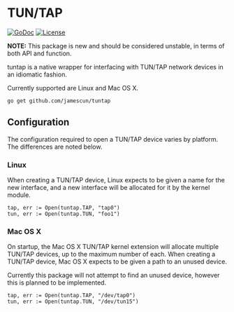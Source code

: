 TUN/TAP
=======

[![GoDoc](https://godoc.org/github.com/jamescun/tuntap?status.svg)](https://godoc.org/github.com/jamescun/tuntap) [![License](https://img.shields.io/badge/license-BSD-blue.svg)](LICENSE)

**NOTE:** This package is new and should be considered unstable, in terms of both API and function.

tuntap is a native wrapper for interfacing with TUN/TAP network devices in an idiomatic fashion.

Currently supported are Linux and Mac OS X.

    go get github.com/jamescun/tuntap


Configuration
-------------

The configuration required to open a TUN/TAP device varies by platform. The differences are noted below.

### Linux

When creating a TUN/TAP device, Linux expects to be given a name for the new interface, and a new interface will be allocated for it by the kernel module.

    tap, err := Open(tuntap.TAP, "tap0")
    tun, err := Open(tuntap.TUN, "foo1")


### Mac OS X

On startup, the Mac OS X TUN/TAP kernel extension will allocate multiple TUN/TAP devices, up to the maximum number of each. When creating a TUN/TAP device, Mac OS X expects to be given a path to an unused device.

Currently this package will not attempt to find an unused device, however this is planned to be implemented.

    tap, err := Open(tuntap.TAP, "/dev/tap0")
	tun, err := Open(tuntap.TUN, "/dev/tun15")
